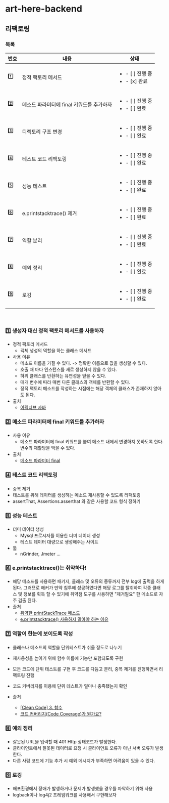 # art-here-backend

## 리팩토링
### 목록
|번호|내용|상태|
|------|---|---|
|:one:| 정적 팩토리 메서드 |<ul><li>- [ ] 진행 중</li><li>- [x] 완료</li></ul> |
|:two:| 메소드 파라미터에 final 키워드를 추가하자 |<ul><li>- [ ] 진행 중</li><li>- [ ] 완료</li></ul> |
|:three:| 디렉토리 구조 변경 |<ul><li>- [ ] 진행 중</li><li>- [ ] 완료</li></ul> |
|:four:| 테스트 코드 리팩토링 |<ul><li>- [ ] 진행 중</li><li>- [ ] 완료</li></ul> |
|:five:| 성능 테스트 |<ul><li>- [ ] 진행 중</li><li>- [ ] 완료</li></ul> |
|:six:| e.printstacktrace() 제거 |<ul><li>- [ ] 진행 중</li><li>- [ ] 완료</li></ul> |
|:seven:| 역할 분리 |<ul><li>- [ ] 진행 중</li><li>- [ ] 완료</li></ul> |
|:eight:| 예외 정리 |<ul><li>- [ ] 진행 중</li><li>- [ ] 완료</li></ul> |
|:nine:| 로깅 |<ul><li>- [ ] 진행 중</li><li>- [ ] 완료</li></ul> |

<br/>

### :one: 생성자 대신 정적 팩토리 메서드를 사용하자
- 정적 팩토리 메서드
  - 객체 생성의 역할을 하는 클래스 메서드
- 사용 이유
  -  메소드 이름을 가질 수 있다. -> 명확한 이름으로 값을 생성할 수 있다.
  -  호출 때 마다 인스턴스를 새로 생성하지 않을 수 있다.
  -  하위 클래스를 반환하는 유연성을 얻을 수 있다.
  -  매개 변수에 따라 매번 다른 클래스의 객체를 반환할 수 있다.
  -  정적 팩토리 메소드를 작성하는 시점에는 해당 객체의 클래스가 존재하지 않아도 된다.
- 출처
  - [이펙티브 자바](https://velog.io/@ljinsk3/%EC%A0%95%EC%A0%81-%ED%8C%A9%ED%86%A0%EB%A6%AC-%EB%A9%94%EC%84%9C%EB%93%9C%EB%8A%94-%EC%99%9C-%EC%82%AC%EC%9A%A9%ED%95%A0%EA%B9%8C#%EC%A0%95%EC%A0%81-%ED%8C%A9%ED%86%A0%EB%A6%AC-%EB%A9%94%EC%84%9C%EB%93%9C-%EB%84%A4%EC%9D%B4%EB%B0%8D-%EC%BB%A8%EB%B2%A4%EC%85%98)


### :two: 메소드 파라미터에 final 키워드를 추가하자
- 사용 이유
  - 메소드 파라미터에 final 키워드를 붙여 메소드 내에서 변경하지 못하도록 한다. 변수의 재할당을 막을 수 있다.
- 출처 
  - [메소드 파라미터 final](https://hudi.blog/intellij-final-keyword/)

### :four: 테스트 코드 리팩토링
- 중복 제거
- 테스트를 위해 데이터를 생성하는 메소드 재사용할 수 있도록 리팩토링
- assertThat, Assertions.asserthat 와 같은 사용할 코드 형식 정하기

### :five: 성능 테스트
- 더미 데이터 생성
  - Mysql 프로시저를 이용한 더미 데이터 생성
  - 테스트 데이터 대량으로 생성해주는 사이트
- 툴
  - nGrinder, Jmeter ...

### :six: e.printstacktrace()는 취약하다!
- 해당 메소드를 사용하면 패키지, 클래스 및 오류의 종류까지 전부 log에 출력을 하게 된다.  그러므로 해커가 만약 침투에 성공하였다면 해당 로그를 탈취하여 각종 클래스 및 정보를 획득 할 수 있기에 취약점 도구를 사용하면 "제거필요" 한 메소드로 자주 검출 된다.
- 출처
  - [취약한 printStackTrace 메소드](https://lts0606.tistory.com/570) 
  - [e.printstacktrace() 사용하지 말아야 하는 이유](https://tgyun615.com/59)

### :seven: 역할이 한눈에 보이도록 작성
- 클래스나 메소드의 역할을 단위테스트가 쉬울 정도로 나누기
- 재사용성을 높이기 위해 함수 이름에 기능만 포함되도록 구현
- 모든 코드에 단위 테스트를 구현 후 코드를 다듬고 분리, 중복 제거를 진행하면서 리팩토링 진행
- 코드 커버리지를 이용해 단위 테스트가 얼마나 충족됐는지 확인

- 출처
  - [[Clean Code] 3. 함수](https://velog.io/@leeyoungwoozz/Clean-Code-3.-%ED%95%A8%EC%88%98#1-%EC%9E%91%EA%B2%8C-%EB%A7%8C%EB%93%A4%EC%96%B4%EB%9D%BC)
  - [코드 커버리지(Code Coverage)가 뭔가요?](https://tecoble.techcourse.co.kr/post/2020-10-24-code-coverage/)

### :eight: 예외 정리
- 잘못된 URL을 입력할 때 401 Http 상태코드가 발생한다.
- 클라이언트에서 잘못된 데이터로 요청 시 클라이언트 오류가 아닌 서버 오류가 발생한다.
- 다른 사람 코드에 기능 추가 시 예외 메시지가 부족하면 어려움이 있을 수 있다. 

### :nine: 로깅
- 배포환경에서 장애가 발생하거나 문제가 발생했을 경우를 파악하기 위해 사용
- logback이나 log4j2 프레임워크를 사용해서 구현해보자
